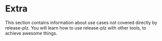 # Extra

This section contains information about use cases not covered directly by
release-plz.
You will learn how to use release-plz with other tools, to achieve awesome
things.
